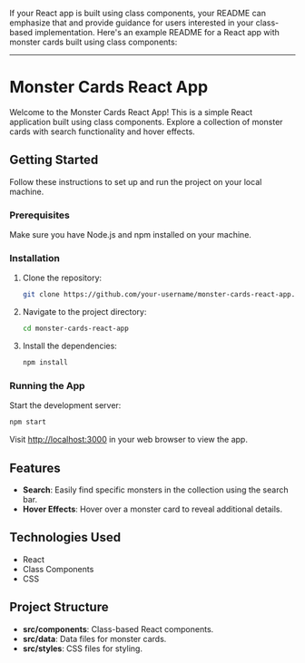 If your React app is built using class components, your README can emphasize that and provide guidance for users interested in your class-based implementation. Here's an example README for a React app with monster cards built using class components:

---

# Monster Cards React App

Welcome to the Monster Cards React App! This is a simple React application built using class components. Explore a collection of monster cards with search functionality and hover effects.

## Getting Started

Follow these instructions to set up and run the project on your local machine.

### Prerequisites

Make sure you have Node.js and npm installed on your machine.

### Installation

1. Clone the repository:

   ```bash
   git clone https://github.com/your-username/monster-cards-react-app.git
   ```

2. Navigate to the project directory:

   ```bash
   cd monster-cards-react-app
   ```

3. Install the dependencies:

   ```bash
   npm install
   ```

### Running the App

Start the development server:

```bash
npm start
```

Visit [http://localhost:3000](http://localhost:3000) in your web browser to view the app.

## Features

- **Search**: Easily find specific monsters in the collection using the search bar.
- **Hover Effects**: Hover over a monster card to reveal additional details.

## Technologies Used

- React
- Class Components
- CSS

## Project Structure

- **src/components**: Class-based React components.
- **src/data**: Data files for monster cards.
- **src/styles**: CSS files for styling.

